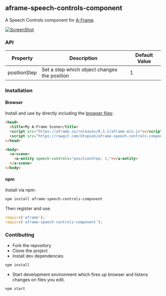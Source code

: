 ## aframe-speech-controls-component

A Speech Controls component for [A-Frame](https://aframe.io).

[![ScreenShot](http://vatelier.net/MyDemo/aframe-speech-controls-component/aframe-speech-controls.jpg)](https://www.youtube.com/watch?v=n_jMiZa5SXcA)

### API

| Property | Description | Default Value |
| -------- | ----------- | ------------- |
| positionStep | Set a step which object changes the position | 1 |

### Installation

#### Browser

Install and use by directly including the [browser files](dist):

```html
<head>
  <title>My A-Frame Scene</title>
  <script src="https://aframe.io/releases/0.3.2/aframe.min.js"></script>
  <script src="https://rawgit.com/Utopiah/aframe-speech-controls-component/master/dist/aframe-speech-controls-component.min.js"></script>
</head>

<body>
  <a-scene>
    <a-entity speech-controls="positionStep: 1;"></a-entity>
  </a-scene>
</body>
```

#### npm

Install via npm:

```bash
npm install aframe-speech-controls-component
```

Then register and use.

```js
require('aframe');
require('aframe-speech-controls-component');
```

### Contibuting

- Fork the repository
- Clone the project
- Install dev dependencies 
```sh
npm install
```
- Start development environment which fires up browser and listens changes on files you edit.
```sh
npm start
```
